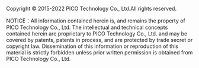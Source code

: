 Copyright © 2015-2022 PICO Technology Co., Ltd.All rights reserved.  

NOTICE：All information contained herein is, and remains the property of PICO Technology Co., Ltd. The intellectual and technical concepts contained herein are proprietary to PICO Technology Co., Ltd. and may be covered by patents, patents in process, and are protected by trade secret or 
copyright law. Dissemination of this information or reproduction of this material is strictly forbidden unless prior written permission is obtained from PICO Technology Co., Ltd. 